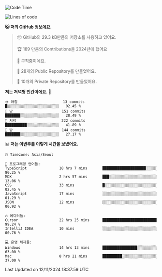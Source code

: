   <!--START_SECTION:waka-->
![Code Time](http://img.shields.io/badge/Code%20Time-913%20hrs%2019%20mins-blue)

![Lines of code](https://img.shields.io/badge/%EC%A0%80%EB%8A%94%20%EC%97%AC%ED%83%9C%EA%B9%8C%EC%A7%80%20-415.1%20thousand%20%EC%A4%84%EC%9D%98%20%EC%BD%94%EB%93%9C%EB%A5%BC%20%EC%9E%91%EC%84%B1%ED%96%88%EC%96%B4%EC%9A%94.-blue)

**🐱 저의 GitHub 정보에요.** 

> 📦 GitHub의 29.3 kB만큼의 저장소를 사용하고 있어요. 
 > 
> 🏆 189 만큼의 Contributions을 2024년에 했어요
 > 
> 💼 구직중이에요.
 > 
> 📜 28개의 Public Repository를 만들었어요. 
 > 
> 🔑 10개의 Private Repository를 만들었어요. 
 > 
**저는 저녁형 인간이에요. 🦉** 

```text
🌞 아침                     13 commits          █░░░░░░░░░░░░░░░░░░░░░░░░   02.45 % 
🌆 낮　                     151 commits         ███████░░░░░░░░░░░░░░░░░░   28.49 % 
🌃 저녁                     222 commits         ██████████░░░░░░░░░░░░░░░   41.89 % 
🌙 밤　                     144 commits         ███████░░░░░░░░░░░░░░░░░░   27.17 % 
```


📊 **저는 이번주를 이렇게 시간을 보냈어요.** 

```text
🕑︎ Timezone: Asia/Seoul

💬 프로그래밍 언어들: 
TypeScript               18 hrs 7 mins       ████████████████████░░░░░   80.25 % 
MDX                      2 hrs 57 mins       ███░░░░░░░░░░░░░░░░░░░░░░   13.06 % 
CSS                      33 mins             █░░░░░░░░░░░░░░░░░░░░░░░░   02.45 % 
JavaScript               17 mins             ░░░░░░░░░░░░░░░░░░░░░░░░░   01.29 % 
JSON                     12 mins             ░░░░░░░░░░░░░░░░░░░░░░░░░   00.92 % 

🔥 에디터들: 
Cursor                   22 hrs 25 mins      █████████████████████████   99.24 % 
IntelliJ IDEA            10 mins             ░░░░░░░░░░░░░░░░░░░░░░░░░   00.76 % 

💻 운영 체제들: 
Windows                  14 hrs 13 mins      ████████████████░░░░░░░░░   63.00 % 
Mac                      8 hrs 21 mins       █████████░░░░░░░░░░░░░░░░   37.00 % 
```


 Last Updated on 12/11/2024 18:37:59 UTC
<!--END_SECTION:waka-->
